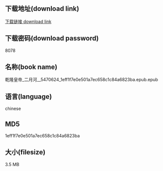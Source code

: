 ## 下载地址(download link)
[下载链接 download link](https://voluble-croquembouche-d321dc.netlify.app/?s=%E4%B9%BE%E9%9A%86%E7%9A%87%E5%B8%9D_%E4%BA%8C%E6%9C%88%E6%B2%B3__5470624_1eff1f7e0e501a7ec658c1c84a6823ba.epub)

## 下载密码(download password)
8078

## 名称(book name)
乾隆皇帝_二月河__5470624_1eff1f7e0e501a7ec658c1c84a6823ba.epub.epub

## 语言(language)
chinese

## MD5
1eff1f7e0e501a7ec658c1c84a6823ba

## 大小(filesize)
3.5 MB
